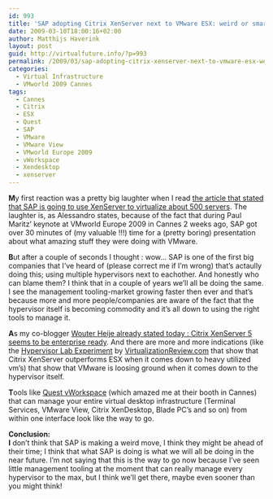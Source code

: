 ```yaml
---
id: 993
title: 'SAP adopting Citrix XenServer next to VMware ESX: weird or smart ?'
date: 2009-03-10T18:00:16+02:00
author: Matthijs Haverink
layout: post
guid: http://virtualfuture.info/?p=993
permalink: /2009/03/sap-adopting-citrix-xenserver-next-to-vmware-esx-weird-or-smart/
categories:
  - Virtual Infrastructure
  - VMworld 2009 Cannes
tags:
  - Cannes
  - Citrix
  - ESX
  - Quest
  - SAP
  - VMware
  - VMware View
  - VMworld Europe 2009
  - vWorkspace
  - Xendesktop
  - xenserver
---
```

**M**y first reaction was a pretty big laughter when I read <a href="http://www.virtualization.info/2009/03/sap-to-virtualize-500-servers-with.html" target="_blank">the article that stated that SAP is going to use XenServer to virtualize about 500 servers</a>. The laughter is, as Alessandro states, because of the fact that during Paul Maritz&#8217; keynote at VMworld Europe 2009 in Cannes 2 weeks ago, SAP got over 30 minutes of (my valuable !!!) time for a (pretty boring) presentation about what amazing stuff they were doing with VMware.

<!--more-->

**B**ut after a couple of seconds I thought : wow&#8230; SAP is one of the first big companies that I&#8217;ve heard of (please correct me if I&#8217;m wrong) that&#8217;s actaully doing this; using multiple hypervisors next to eachother. And honestly who can blame them? I think that in a couple of years we&#8217;ll all be doing the same. I see the management tooling-market growing faster then ever and that&#8217;s because more and more people/companies are aware of the fact that the hypervisor itself is becoming commodity and it&#8217;s all down to using the right tools to manage it.

**A**s my co-blogger <a href="https://svenhuisman.com/2009/03/xenserver-50-enterprise-ready/" target="_blank">Wouter Heije already stated today : Citrix XenServer 5 seems to be enterprise ready</a>. And there are more and more indications (like the <a href="http://virtualizationreview.com/features/article.aspx?editorialsid=2641" target="_blank">Hypervisor Lab Experiment</a> by <a href="http://www.virtualizationreview.com" target="_blank">VirtualizationReview.com</a> that show that Citrix XenServer outperforms ESX when it comes down to heavy utilized vm&#8217;s) that show that VMware is loosing ground when it comes down to the hypervisor itself.

**T**ools like <a href="http://www.vworkspace.com/" target="_blank">Quest vWorkspace</a> (which amazed me at their booth in Cannes) that can manage your entire virtual desktop infrastructure (Terminal Services, VMware View, Citrix XenDesktop, Blade PC&#8217;s and so on) from within one interface look like the way to go.

**Conclusion:  
I** don&#8217;t think that SAP is making a weird move, I think they might be ahead of their time; I think that what SAP is doing is what we will all be doing in the near future. I&#8217;m not saying that this is the way to go now because I&#8217;ve seen little management tooling at the moment that can really manage every hypervisor to the max, but I think we&#8217;ll get there, maybe even sooner than you might think!